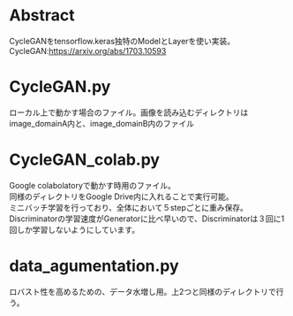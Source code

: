 # Abstract
CycleGANをtensorflow.keras独特のModelとLayerを使い実装。<br>
CycleGAN:https://arxiv.org/abs/1703.10593

# CycleGAN.py
ローカル上で動かす場合のファイル。画像を読み込むディレクトリはimage_domainA内と、image_domainB内のファイル

# CycleGAN_colab.py
Google colabolatoryで動かす時用のファイル。<br>
同様のディレクトリをGoogle Drive内に入れることで実行可能。<br>
ミニバッチ学習を行っており、全体において５stepごとに重み保存。<br>
Discriminatorの学習速度がGeneratorに比べ早いので、Discriminatorは３回に1回しか学習しないようにしています。

# data_agumentation.py
ロバスト性を高めるための、データ水増し用。上2つと同様のディレクトリで行う。
